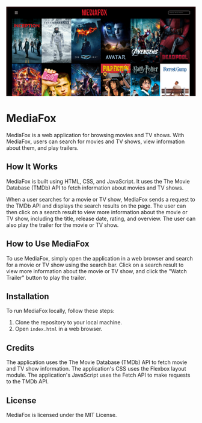 ![Screenshot of Website](/assets/images/screenshot.png)
# MediaFox

MediaFox is a web application for browsing movies and TV shows. With MediaFox, users can search for movies and TV shows, view information about them, and play trailers.

## How It Works

MediaFox is built using HTML, CSS, and JavaScript. It uses the The Movie Database (TMDb) API to fetch information about movies and TV shows.

When a user searches for a movie or TV show, MediaFox sends a request to the TMDb API and displays the search results on the page. The user can then click on a search result to view more information about the movie or TV show, including the title, release date, rating, and overview. The user can also play the trailer for the movie or TV show.

## How to Use MediaFox

To use MediaFox, simply open the application in a web browser and search for a movie or TV show using the search bar. Click on a search result to view more information about the movie or TV show, and click the "Watch Trailer" button to play the trailer.

## Installation

To run MediaFox locally, follow these steps:

1. Clone the repository to your local machine.
2. Open `index.html` in a web browser.

## Credits

The application uses the The Movie Database (TMDb) API to fetch movie and TV show information.
The application's CSS uses the Flexbox layout module.
The application's JavaScript uses the Fetch API to make requests to the TMDb API.

## License

MediaFox is licensed under the MIT License.
